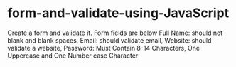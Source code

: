 # form-and-validate-using-JavaScript

 Create a form and validate it. Form fields are below
 Full Name: should not blank and blank spaces,
 Email: should validate email,
 Website: should validate a website,
 Password: Must Contain 8-14 Characters, One Uppercase and One Number case Character
